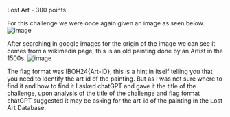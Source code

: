 Lost Art - 300 points

For this challenge we were once again given an image as seen below.
![image](https://github.com/user-attachments/assets/dbf3e3d7-e842-4af5-8264-cfa4699b9eee)

After searching in google images for the origin of the image we can see it comes from a wikimedia page, this is an old painting done by an Artist in the 1500s.
![image](https://github.com/user-attachments/assets/d362e0a6-0982-4695-95ec-4461007c9942)

The flag format was IBOH24{Art-ID}, this is a hint in itself telling you that you need to identify the art id of the painting. 
But as I was not sure where to find it and how to find it I asked chatGPT and gave it the title of the challenge, upon analysis of the title of the challenge and flag format 
chatGPT suggested it may be asking for the art-id of the painting in the Lost Art Database.
